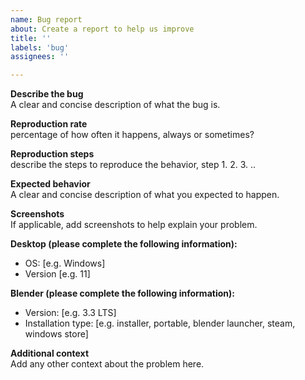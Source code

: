 ```yaml
---
name: Bug report
about: Create a report to help us improve
title: ''
labels: 'bug'
assignees: ''

---
```


**Describe the bug**  
A clear and concise description of what the bug is.

**Reproduction rate**  
percentage of how often it happens, always or sometimes?

**Reproduction steps**  
describe the steps to reproduce the behavior, step 1. 2. 3. ..

**Expected behavior**  
A clear and concise description of what you expected to happen.

**Screenshots**  
If applicable, add screenshots to help explain your problem.

**Desktop (please complete the following information):**

- OS: [e.g. Windows]
- Version [e.g. 11]

**Blender (please complete the following information):**

- Version: [e.g. 3.3 LTS]
- Installation type: [e.g. installer, portable, blender launcher, steam, windows store]

**Additional context**  
Add any other context about the problem here.
